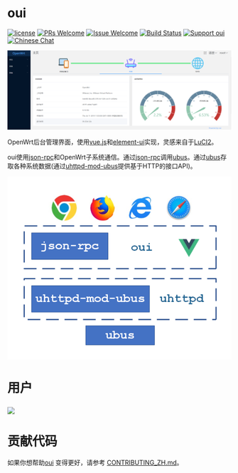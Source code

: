 # oui

[1]: https://img.shields.io/badge/开源协议-MIT-brightgreen.svg?style=plastic
[2]: /LICENSE
[3]: https://img.shields.io/badge/提交代码-欢迎-brightgreen.svg?style=plastic
[4]: https://github.com/zhaojh329/oui/pulls
[5]: https://img.shields.io/badge/提问-欢迎-brightgreen.svg?style=plastic
[6]: https://github.com/zhaojh329/oui/issues/new
[7]: https://travis-ci.org/zhaojh329/oui.svg?branch=master
[8]: https://travis-ci.org/zhaojh329/oui
[11]: https://img.shields.io/badge/支持oui-赞助作者-blueviolet.svg
[12]: https://gitee.com/zhaojh329/oui#project-donate-overview
[13]: https://img.shields.io/badge/技术交流群-点击加入：153530783-brightgreen.svg
[14]: https://jq.qq.com/?_wv=1027&k=5PKxbTV

[![license][1]][2]
[![PRs Welcome][3]][4]
[![Issue Welcome][5]][6]
[![Build Status][7]][8]
[![Support oui][11]][12]
[![Chinese Chat][13]][14]

[vue.js]: https://github.com/vuejs/vue
[element-ui]: https://github.com/ElemeFE/element
[LuCI2]: https://git.openwrt.org/?p=project/luci2/ui.git
[json-rpc]: https://www.jsonrpc.org/
[ubus]: https://wiki.openwrt.org/doc/techref/ubus
[uhttpd-mod-ubus]: https://wiki.openwrt.org/doc/techref/ubus#access_to_ubus_over_http

![](/screenshots_zh.png)

OpenWrt后台管理界面，使用[vue.js]和[element-ui]实现，灵感来自于[LuCI2]。

oui使用[json-rpc]和OpenWrt子系统通信。通过[json-rpc]调用[ubus]。通过[ubus]存取各种系统数据(通过[uhttpd-mod-ubus]提供基于HTTP的接口API)。

![](/docs/.vuepress/public/architecture.png)

# 用户

<a href="https://www.perfectsignal-tech.com"><img src="https://nwzimg.wezhan.cn/contents/sitefiles2032/10164349/images/9482755.jpg" height="80" align="middle"/></a>&nbsp;&nbsp;

# 贡献代码
如果你想帮助[oui](https://github.com/zhaojh329/oui) 变得更好，请参考
[CONTRIBUTING_ZH.md](/CONTRIBUTING_ZH.md)。

